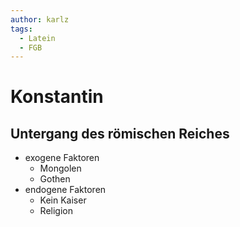 ```yaml
---
author: karlz
tags:
  - Latein
  - FGB
---
```


# Konstantin

## Untergang des römischen Reiches

- exogene Faktoren
	- Mongolen
	- Gothen
- endogene Faktoren
	- Kein Kaiser
	- Religion